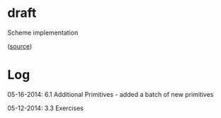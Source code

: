 draft
=====

Scheme implementation

([source](http://jonathan.tang.name/files/scheme_in_48/tutorial/overview.html))

# Log

05-16-2014: 6.1 Additional Primitives - added a batch of new primitives

05-12-2014: 3.3 Exercises
